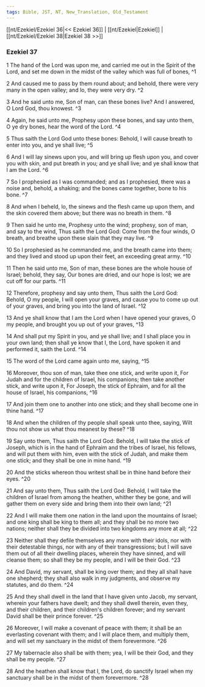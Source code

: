 ```yaml
---
tags: Bible, JST, NT, New_Translation, Old_Testament
---
```


[[nt/Ezekiel/Ezekiel 36|<< Ezekiel 36]] | [[nt/Ezekiel|Ezekiel]] | [[nt/Ezekiel/Ezekiel 38|Ezekiel 38 >>]]

### Ezekiel 37

1 The hand of the Lord was upon me, and carried me out in the Spirit of the Lord, and set me down in the midst of the valley which was full of bones,  ^1

2 And caused me to pass by them round about; and behold, there were very many in the open valley; and lo, they were very dry.  ^2

3 And he said unto me, Son of man, can these bones live? And I answered, O Lord God, thou knowest.  ^3

4 Again, he said unto me, Prophesy upon these bones, and say unto them, O ye dry bones, hear the word of the Lord.  ^4

5 Thus saith the Lord God unto these bones: Behold, I will cause breath to enter into you, and ye shall live;  ^5

6 And I will lay sinews upon you, and will bring up flesh upon you, and cover you with skin, and put breath in you; and ye shall live; and ye shall know that I am the Lord.  ^6

7 So I prophesied as I was commanded; and as I prophesied, there was a noise and, behold, a shaking; and the bones came together, bone to his bone.  ^7

8 And when I beheld, lo, the sinews and the flesh came up upon them, and the skin covered them above; but there was no breath in them.  ^8

9 Then said he unto me, Prophesy unto the wind; prophesy, son of man, and say to the wind, Thus saith the Lord God: Come from the four winds, O breath, and breathe upon these slain that they may live.  ^9

10 So I prophesied as he commanded me, and the breath came into them; and they lived and stood up upon their feet, an exceeding great army.  ^10

11 Then he said unto me, Son of man, these bones are the whole house of Israel; behold, they say, Our bones are dried, and our hope is lost; we are cut off for our parts.  ^11

12 Therefore, prophesy and say unto them, Thus saith the Lord God: Behold, O my people, I will open your graves, and cause you to come up out of your graves, and bring you into the land of Israel.  ^12

13 And ye shall know that I am the Lord when I have opened your graves, O my people, and brought you up out of your graves,  ^13

14 And shall put my Spirit in you, and ye shall live; and I shall place you in your own land; then shall ye know that I, the Lord, have spoken it and performed it, saith the Lord.  ^14

15 The word of the Lord came again unto me, saying,  ^15

16 Moreover, thou son of man, take thee one stick, and write upon it, For Judah and for the children of Israel, his companions; then take another stick, and write upon it, For Joseph, the stick of Ephraim, and for all the house of Israel, his companions,  ^16

17 And join them one to another into one stick; and they shall become one in thine hand.  ^17

18 And when the children of thy people shall speak unto thee, saying, Wilt thou not show us what thou meanest by these?  ^18

19 Say unto them, Thus saith the Lord God: Behold, I will take the stick of Joseph, which is in the hand of Ephraim and the tribes of Israel, his fellows, and will put them with him, even with the stick of Judah, and make them one stick; and they shall be one in mine hand.  ^19

20 And the sticks whereon thou writest shall be in thine hand before their eyes.  ^20

21 And say unto them, Thus saith the Lord God: Behold, I will take the children of Israel from among the heathen, whither they be gone, and will gather them on every side and bring them into their own land;  ^21

22 And I will make them one nation in the land upon the mountains of Israel; and one king shall be king to them all; and they shall be no more two nations; neither shall they be divided into two kingdoms any more at all;  ^22

23 Neither shall they defile themselves any more with their idols, nor with their detestable things, nor with any of their transgressions; but I will save them out of all their dwelling places, wherein they have sinned, and will cleanse them; so shall they be my people, and I will be their God.  ^23

24 And David, my servant, shall be king over them; and they all shall have one shepherd; they shall also walk in my judgments, and observe my statutes, and do them.  ^24

25 And they shall dwell in the land that I have given unto Jacob, my servant, wherein your fathers have dwelt; and they shall dwell therein, even they, and their children, and their children\'s children forever; and my servant David shall be their prince forever.  ^25

26 Moreover, I will make a covenant of peace with them; it shall be an everlasting covenant with them; and I will place them, and multiply them, and will set my sanctuary in the midst of them forevermore.  ^26

27 My tabernacle also shall be with them; yea, I will be their God, and they shall be my people.  ^27

28 And the heathen shall know that I, the Lord, do sanctify Israel when my sanctuary shall be in the midst of them forevermore.  ^28

 
